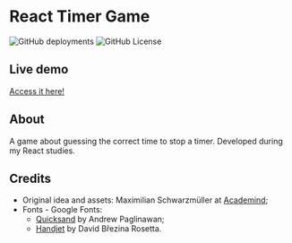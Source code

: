# React Timer Game

![GitHub deployments](https://img.shields.io/github/deployments/ednanf/React-timer-game/github-pages?label=deployment%20status)
![GitHub License](https://img.shields.io/github/license/ednanf/React-timer-game)

## Live demo

[Access it here!](https://ednanf.github.io/React-timer-game/)

## About

A game about guessing the correct time to stop a timer.
Developed during my React studies.

## Credits

- Original idea and assets: Maximilian Schwarzmüller at [Academind](https://academind.com/);
- Fonts - Google Fonts:
  - [Quicksand](https://fonts.google.com/specimen/Quicksand) by Andrew Paglinawan;
  - [Handjet](https://fonts.google.com/specimen/Handjet) by David Březina Rosetta.
